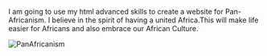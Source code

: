 I am going to use my html advanced skills to create a website for Pan-Africanism. I believe in the spirit of having a united Africa.This will make life easier for Africans and also embrace our African Culture.





![PanAfricanism](https://github.com/mulimuoki001/alu-web-development/assets/116681226/7aae6bef-5d7e-451d-bae5-9a2164033ffb)
